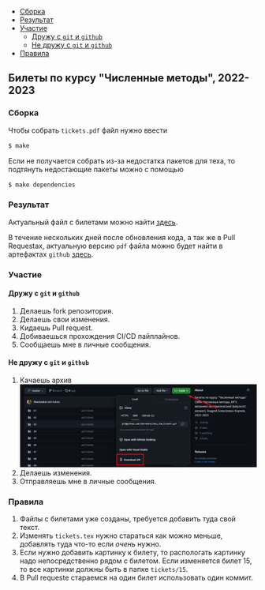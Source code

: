 <!-- vim-markdown-toc GitHub -->

* [Сборка](#сборка)
* [Результат](#результат)
* [Участие](#участие)
  * [Дружу с `git` и `github`](#git)
  * [Не дружу с `git` и `github`](#no-git)
* [Правила](#правила)

<!-- vim-markdown-toc -->

## Билеты по курсу "Численные методы", 2022-2023

### <a name="сборка">Сборка</a>

Чтобы собрать `tickets.pdf` файл нужно ввести
```bash
$ make
```
Если не получается собрать из-за недостатка пакетов для теха, то подтянуть недостающие пакеты можно с помощью
```bash
$ make dependencies
```

### <a name="результат">Результат</a>

Актуальный файл с билетами можно найти [здесь](https://sherandrei.github.io/msu_chm_tickets/).

В течение нескольких дней после обновления кода, а так же в Pull Requestах, актуальную версию `pdf` файла
можно будет найти в артефактах `github` [здесь](https://github.com/SherAndrei/msu_chm_tickets/actions/).

### <a name="участие">Участие</a>

#### Дружу с `git` и `github`
1. Делаешь fork репозитория.
1. Делаешь свои изменения.
1. Кидаешь Pull request.
1. Добиваешься прохождения CI/CD пайплайнов.
1. Сообщаешь мне в личные сообщения.

#### Не дружу с `git` и `github`
1. Качаешь архив ![image](.github/where_is_zip.png)
1. Делаешь изменения.
1. Отправляешь мне в личные сообщения.

### <a name="правила">Правила</a>
1. Файлы с билетами уже созданы, требуется добавить туда свой текст.
1. Изменять `tickets.tex` нужно стараться как можно меньше, добавлять туда что-то если _очень_ нужно.
1. Если нужно добавить картинку к билету, то распологать картинку надо непосредственно рядом с билетом. Если изменяется билет 15, то все картинки должны быть в папке `tickets/15`.
1. В Pull requestе стараемся на один билет использовать один коммит.
